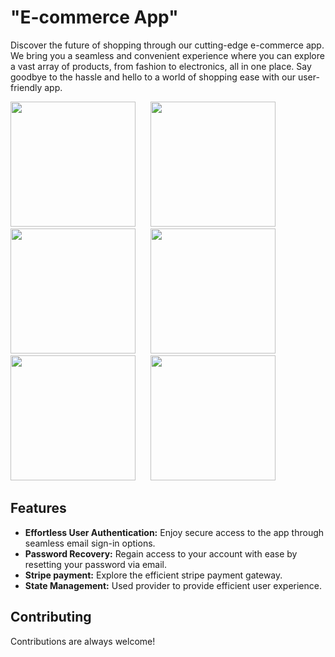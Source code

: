 # "E-commerce App"
Discover the future of shopping through our cutting-edge e-commerce app. We bring you a seamless and convenient experience where you can explore a vast array of products, from fashion to electronics, all in one place. Say goodbye to the hassle and hello to a world of shopping ease with our user-friendly app.
<br>


<p float="left">
  <img src="https://github.com/deepak20001/ecommerce_app/assets/88405430/f91830e3-02ee-4327-a83c-e9af2101a23f"  width="200">  
  &nbsp;&nbsp;&nbsp;&nbsp;
  <img src="https://github.com/deepak20001/ecommerce_app/assets/88405430/53180995-43c4-42ee-8ed1-75d0fc5dedc1"  width="200">
  &nbsp;&nbsp;&nbsp;&nbsp;  
  <img src="https://github.com/deepak20001/ecommerce_app/assets/88405430/e61e9854-6c66-46d5-b584-e3dad717217d"  width="200">
  &nbsp;&nbsp;&nbsp;&nbsp;  
  <img src="https://github.com/deepak20001/ecommerce_app/assets/88405430/90a2a1a7-ec85-4ea2-bc52-f4464d3f8064"  width="200">
  &nbsp;&nbsp;&nbsp;&nbsp;  
  <img src="https://github.com/deepak20001/ecommerce_app/assets/88405430/ebb747bb-d185-4312-8fa6-f5034888d274"  width="200">
  &nbsp;&nbsp;&nbsp;&nbsp; 
  <img src="https://github.com/deepak20001/ecommerce_app/assets/88405430/53d91115-e418-4c28-93ad-4bc4285a527a"  width="200">
  &nbsp;&nbsp;&nbsp;&nbsp; 
</p>

## Features
- <b>Effortless User Authentication:</b> Enjoy secure access to the app through seamless email sign-in options.
- <b>Password Recovery:</b> Regain access to your account with ease by resetting your password via email.
- <b>Stripe payment:</b> Explore the efficient stripe payment gateway.
- <b>State Management:</b> Used provider to provide efficient user experience.


## Contributing
Contributions are always welcome!
